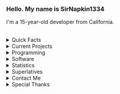 ### Hello. My name is SirNapkin1334
I'm a 15-year-old developer from California.
<br/><br/>
<!--suppress HtmlDeprecatedAttribute -->
<details>
  <summary>Quick Facts</summary><br/>
  
  * Gender / Sexuality: Straight Male
  * Birthday: 2005-06-24
  * I am a dual citizen of the United States and Germany.
  * I *hate* Unicode emojis.
  
</details> 

<details>
  <summary>Current Projects</summary><br/>
  
  * [A library implementing dynamic control flow statements in Java](https://github.com/SirNapkin1334/DynamicControl)
  * [Various Improvements to the Hytilities Mod](https://github.com/SirNapkin1334/Hytilities)
  * [Balkon, the moderation and utility Discord bot written in Java with JDA](https://github.com/SirNapkin1334/Balkon)
  * SocietyOverseer Discord.py bot, written with [Proudmuslim](https://github.com/Proudmuslim) (Closed-Source)
  
</details>

<details>
  <summary>Programming</summary>
  
  * I mainly use Java and Python.
  * I know JavaScript, but refuse to give up my opinion that it is an evil demon from hell.
  * I plan on learning Kotlin and JVM Bytecode. 
  
</details>

<details>
  <summary>Software</summary><br/>
  
  * IDE: IntelliJ IDEA
  * Text Editor: Sublime Text
  * CLI Editor: vim
  * OS: Arch Linux
  * Browser: Firefox Developer Edition
  * Shell: fish
  
  <details>
  &nbsp;&nbsp;&nbsp;&nbsp;&nbsp;&nbsp;<summary>Neofetch</summary>
    <!-- i'm sorry -->
  &nbsp;&nbsp;&nbsp;&nbsp;&nbsp;&nbsp;<img align="left" alt="Neofetch" src="https://raw.githubusercontent.com/SirNapkin1334/SirNapkin1334/profile/assets/obligatory_neofetch.png" />
    <br>
  </details>
  
  
</details>

<details>
  <summary>Statistics</summary><br/>
  
  <img alt="GitHub Stats" width="400px" src="https://github-readme-stats.vercel.app/api?username=SirNapkin1334&show_icons=true&theme=radical&count_private=true&title_color=fff"/>
  <br/>
  <img alt="GitHub Language Stats" width="400px" src="https://github-readme-stats.vercel.app/api/top-langs/?username=SirNapkin1334&theme=dark&layout=compact"/>
  <br/>
  <img alt="WakaTime Stats" width="400px" src="https://wakatime.com/share/@d51ee7f5-180e-4df5-bd67-4a1d46850e7a/fcd25c09-366d-4602-a455-e2f705c244c5.svg"/>
  
</details>

<details>
  <summary>Superlatives</summary><br/>
  
  * Favorite:
    * Music:
      * In general, I like Rock and dislike Pop.
      * Favorite bands: They Might be Giants, Green Day, DragonForce
    * Food:
      * Like: Mexican, Asian, German
      * Dislike: anything spicy
    * License: GPLv3
    * Voting System: Plural voting
    * Color: Purple
    * Shape: Triangle
    * Search Engine: DuckDuckGo
    * Port: 25565
    * DNS Root Server Cluster: L
    * Letter: h
    * Time of day: T̴̡̬̖̫͇̀̓̾h̸͎̣̏̑̔́ͅȩ̵̓̈́̇̉͝ ̸̨͎͕͔̃̈̎́̚W̸̨̥̯̤̔͑i̸͖͔̙̥͊̇t̶̯͌c̵̬͆̾̌̀h̴̪̠̲̐̃̃i̶̼̳̝̹͎͑̆n̷̥͒̈́g̵̙͎̕͜͝ ̷̪̐̅̐͘H̵̗̦̳̅̊̇o̴͎̾̚ͅů̶̘͂̂r̴̛͚̝͇̯͛͘͘
    * Force: Electromagnetic\
    * Alloy: Nb-Ti
    * Date/Time Format: ISO 8601
    * Regex Engine: Python `regex` module
  
  *Contact me if you have more ideas!*
    
</details>

<details>
  <summary>Contact Me</summary><br/>
  
  * Email: sirnapkin@protonmail.com
  * Discord: @SirNapkin1334#7960
  * Twitter: @SirNapkin1334
  
</details>

<details>
  <summary>Special Thanks</summary><br/>
  
  I don't really like the term "idol" so I prefer to use "Special Thanks", so, in no particular order, Special Thanks to: 
  
  * [asbyth](https://github.com/asbyth)
  * [FalseHonesty](https://github.com/FalseHonesty)
  * [Matt](https://github.com/mattco98)
  * [LlamaLad7](https://github.com/LlamaLad7)
  * [DJTheRedstoner](https://github.com/DJTheRedstoner)
  * [littlemissantivirus](https://github.com/littlemissantivirus)
  * [solonovamax](https://github.com/solonovamax)
  * [Noctember](https://github.com/Noctember)
  * [Chachy](https://github.com/ChachyDev)
  * [d0k3](https://github.com/d0k3) 
  
  I've most certainly forgotten some people, apologies if I did.
  
</details>

